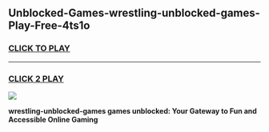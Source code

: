 
## Unblocked-Games-wrestling-unblocked-games-Play-Free-4ts1o
<h3>
<a href="https://premium76.site?title=wrestling-unblocked-games&ref=19M">CLICK TO PLAY</a></h3>
<hr>

<h3>
<a href="https://premium76.site?title=wrestling-unblocked-games&ref=19M">CLICK 2 PLAY</a>
  
</h3>

<a href="https://premium76.site?title=wrestling-unblocked-games&ref=19M"><img src="https://clearcache.store/games.png"></a>


**wrestling-unblocked-games games unblocked: Your Gateway to Fun and Accessible Online Gaming**
